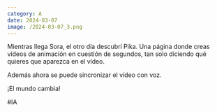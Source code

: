 ```yaml
--- 
category: A 
date: 2024-03-07 
image: /2024-03-07_3.png 
--- 
```


Mientras llega Sora, el otro día descubrí Pika. Una página donde creas vídeos de animación en cuestión de segundos, tan solo diciendo qué quieres que aparezca en el vídeo. 

Además ahora se puede sincronizar el vídeo con voz.

¡El mundo cambia!

#IA